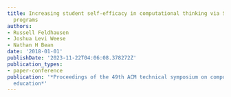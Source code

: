 ```yaml
---
title: Increasing student self-efficacy in computational thinking via STEM outreach
  programs
authors:
- Russell Feldhausen
- Joshua Levi Weese
- Nathan H Bean
date: '2018-01-01'
publishDate: '2023-11-22T04:06:08.378272Z'
publication_types:
- paper-conference
publication: '*Proceedings of the 49th ACM technical symposium on computer science
  education*'
---
```

